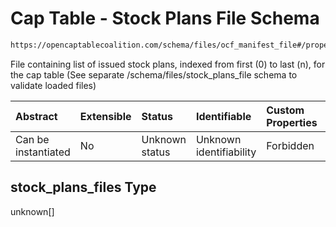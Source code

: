 # Cap Table - Stock Plans File Schema

```txt
https://opencaptablecoalition.com/schema/files/ocf_manifest_file#/properties/stock_plans_files
```

File containing list of issued stock plans, indexed from first (0) to last (n), for the cap table (See separate /schema/files/stock_plans_file schema to validate loaded files)

| Abstract            | Extensible | Status         | Identifiable            | Custom Properties | Additional Properties | Access Restrictions | Defined In                                                                                            |
| :------------------ | :--------- | :------------- | :---------------------- | :---------------- | :-------------------- | :------------------ | :---------------------------------------------------------------------------------------------------- |
| Can be instantiated | No         | Unknown status | Unknown identifiability | Forbidden         | Allowed               | none                | [OCFManifestFile.schema.json*](../../schema/files/OCFManifestFile.schema.json "open original schema") |

## stock_plans_files Type

unknown\[]
